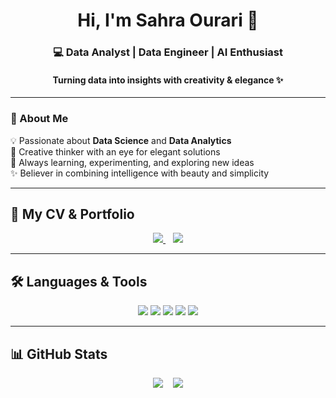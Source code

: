 <h1 align="center">Hi, I'm Sahra Ourari 🌸</h1>
<h3 align="center">💻 Data Analyst | Data Engineer | AI Enthusiast</h3>
<h4 align="center">Turning data into insights with creativity & elegance ✨</h4>

---

### 👋 About Me
💡 Passionate about **Data Science** and **Data Analytics**  
🎨 Creative thinker with an eye for elegant solutions  
🌱 Always learning, experimenting, and exploring new ideas  
✨ Believer in combining intelligence with beauty and simplicity  

---

## 📄 My CV & Portfolio
<p align="center">
  <a href="https://github.com/saku-bloom/saku-bloom/blob/main/CV_sahra_ourari.pdf">
    <img src="https://img.shields.io/badge/📄%20View%20My%20CV-FFC0CB?style=for-the-badge&logo=adobeacrobatreader&logoColor=white" />
  </a>
  &nbsp;&nbsp;
  <a href="https://saku-bloom.github.io/portfolio/">
    <img src="https://img.shields.io/badge/🌟%20View%20My%20Portfolio-FFB6C1?style=for-the-badge&logo=github&logoColor=white" />
  </a>
</p>

---

## 🛠️ Languages & Tools
<p align="center">
  <img src="https://img.shields.io/badge/Python-ffb6c1?style=for-the-badge&logo=python&logoColor=white" />
  <img src="https://img.shields.io/badge/SQL-ff69b4?style=for-the-badge&logo=mysql&logoColor=white" />
  <img src="https://img.shields.io/badge/PowerBI-ffb6c1?style=for-the-badge&logo=powerbi&logoColor=black" />
  <img src="https://img.shields.io/badge/Git-ff69b4?style=for-the-badge&logo=git&logoColor=white" />
  <img src="https://img.shields.io/badge/GitHub-ffb6c1?style=for-the-badge&logo=github&logoColor=black" />
</p>

---

## 📊 GitHub Stats
<p align="center">
  <img src="https://github-readme-stats.vercel.app/api?username=saku-bloom&show_icons=true&theme=radical&hide_border=true&count_private=true" />
  &nbsp;&nbsp;
  <img src="https://github-readme-stats.vercel.app/api/top-langs/?username=saku-bloom&layout=compact&theme=radical&hide_border=true" />
</p>
